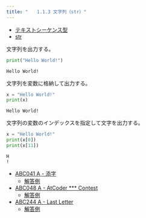 ```yaml
---
title: "　　1.1.3 文字列（str）"
---
```


* [テキストシーケンス型](https://docs.python.org/ja/3/library/stdtypes.html#text-sequence-type-str)
* [str](https://docs.python.org/ja/3/library/stdtypes.html#str)

文字列を出力する。

```python:サンプルコード：sample_5.py
print("Hello World!")
```

```text:実行結果
Hello World!
```

文字列を変数に格納して出力する。

```python:サンプルコード：sample_6.py
x = "Hello World!"
print(x)
```

```text:実行結果
Hello World!
```

文字列の変数のインデックスを指定して文字を出力する。

```python:サンプルコード：sample_7.py
x = "Hello World!"
print(x[0])
print(x[11])
```

```text:実行結果
H
!
```

- [ABC041 A - 添字](https://atcoder.jp/contests/abc041/tasks/abc041_a)
    - [解答例](https://atcoder.jp/contests/abc041/submissions/14933362)
- [ABC048 A - AtCoder *** Contest](https://atcoder.jp/contests/abc048/tasks/abc048_a)
    - [解答例](https://atcoder.jp/contests/abc048/submissions/14933401)
- [ABC244 A - Last Letter](https://atcoder.jp/contests/abc244/tasks/abc244_a)
    - [解答例](https://atcoder.jp/contests/abc244/submissions/33240504)